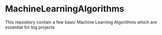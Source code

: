 # MachineLearningAlgorithms
This repository contain a few basic Machine Learning Algorithms which are essential for big projects
